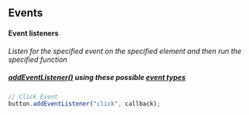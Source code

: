 ## Events

#### Event listeners
*Listen for the specified event on the specified element and then run the specified function*
##### [addEventListener()](https://developer.mozilla.org/en-US/docs/Web/API/EventTarget/addEventListener) using these possible [event types](https://developer.mozilla.org/en-US/docs/Web/Events)
```js
// Click Event
button.addEventListener("click", callback);
```

